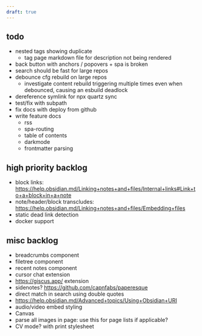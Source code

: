 ```yaml
---
draft: true
---
```


## todo

- nested tags showing duplicate
  - tag page markdown file for description not being rendered
- back button with anchors / popovers + spa is broken
- search should be fast for large repos
- debounce cfg rebuild on large repos
  - investigate content rebuild triggering multiple times even when debounced, causing an esbuild deadlock
- dereference symlink for npx quartz sync
- test/fix with subpath
- fix docs with deploy from github
- write feature docs
  - rss
  - spa-routing
  - table of contents
  - darkmode
  - frontmatter parsing

## high priority backlog

- block links: https://help.obsidian.md/Linking+notes+and+files/Internal+links#Link+to+a+block+in+a+note
- note/header/block transcludes: https://help.obsidian.md/Linking+notes+and+files/Embedding+files
- static dead link detection
- docker support

## misc backlog

- breadcrumbs component
- filetree component
- recent notes component
- cursor chat extension
- https://giscus.app/ extension
- sidenotes? https://github.com/capnfabs/paperesque
- direct match in search using double quotes
- https://help.obsidian.md/Advanced+topics/Using+Obsidian+URI
- audio/video embed styling
- Canvas
- parse all images in page: use this for page lists if applicable?
- CV mode? with print stylesheet
